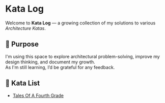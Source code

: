 # Kata Log

Welcome to **Kata Log** — a growing collection of my solutions to various *Architecture Katas*.  

## 🧠 Purpose

I'm using this space to explore architectural problem-solving, improve my design thinking, and document my growth.  
As I'm still learning, I’d be grateful for any feedback.

## 📂 Kata List

- [Tales Of A Fourth Grade](tales%20of%20a%20fourth%20grade)